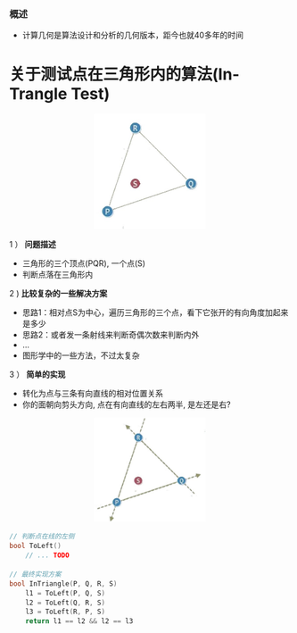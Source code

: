 ### 概述

- 计算几何是算法设计和分析的几何版本，距今也就40多年的时间

# 关于测试点在三角形内的算法(In-Trangle Test)

<div align=center>
    <img width='200' src='./screenshot/1.jpg' />
</div>

1 ） **问题描述**

- 三角形的三个顶点(PQR), 一个点(S)
- 判断点落在三角形内

2 ) **比较复杂的一些解决方案**

- 思路1：相对点S为中心，遍历三角形的三个点，看下它张开的有向角度加起来是多少
- 思路2：或者发一条射线来判断奇偶次数来判断内外
- ...
- 图形学中的一些方法，不过太复杂

3 ） **简单的实现**

- 转化为点与三条有向直线的相对位置关系
- 你的面朝向剪头方向, 点在有向直线的左右两半, 是左还是右?

<div align=center>
    <img width='200' src='./screenshot/2.jpg' />
</div>

```c++
// 判断点在线的左侧
bool ToLeft()
    // ... TODO

// 最终实现方案
bool InTriangle(P, Q, R, S)
    l1 = ToLeft(P, Q, S)
    l2 = ToLeft(Q, R, S)
    l3 = ToLeft(R, P, S)
    return l1 == l2 && l2 == l3
```